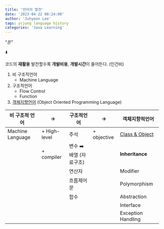 ```yaml
---
title: '언어의 발전'
date: '2023-04-22 08:24:00'
author: 'Juhyeon Lee'
tags: ycjung language history
categories: 'Java Learning'
---
```


“_돈”_


⬇️


 코드의 **재활용** 발전할수록 **개발비용**, **개발시간**이 줄어든다. (인건비)

1. 비 구조적언어
	- Machine Language
2. 구조적언어
	- Flow Control
	- Function
3. [객체지향언어](obsidian://open?vault=develog&file=Java%2FOOP) (Object Oriented Programming Language)

| 비 구조적 언어         | ->           | 구조적언어           | ->          | 객체지향적언어                                             |
| ---------------- | ------------ | --------------- | ----------- | --------------------------------------------------- |
| Machine Language | + High-level | 주석              | + objective | [Class & Object](/5398e6b0b17f41aea50f2bdc1dc96cc6) |
|                  | + compiler   | 변수 ➡️ 배열 (자료구조) |             | **Inheritance**                                     |
|                  |              | 연산자             |             | Modifier                                            |
|                  |              | 흐름제어문           |             | Polymorphism                                        |
|                  |              | 함수              |             | Abstraction                                         |
|                  |              |                 |             | Interface                                           |
|                  |              |                 |             | Exception Handling                                  |

